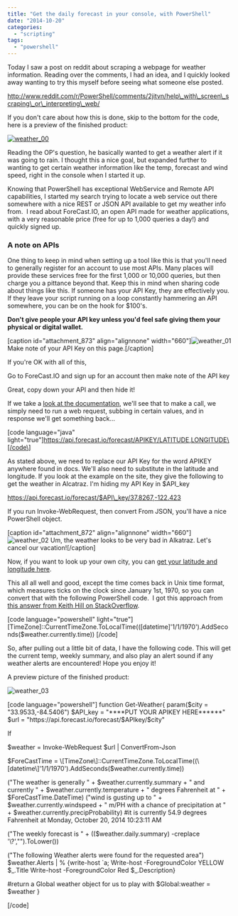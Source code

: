 ```yaml
---
title: "Get the daily forecast in your console, with PowerShell"
date: "2014-10-20"
categories: 
  - "scripting"
tags: 
  - "powershell"
---
```


Today I saw a post on reddit about scraping a webpage for weather information. Reading over the comments, I had an idea, and I quickly looked away wanting to try this myself before seeing what someone else posted.

http://www.reddit.com/r/PowerShell/comments/2jitvn/help\_with\_screen\_scraping\_or\_interpreting\_web/

If you don't care about how this is done, skip to the bottom for the code, here is a preview of the finished product:

[![weather_00](https://foxdeploy.files.wordpress.com/2014/10/weather_00.png?w=660)](https://foxdeploy.files.wordpress.com/2014/10/weather_00.png) 

Reading the OP's question, he basically wanted to get a weather alert if it was going to rain. I thought this a nice goal, but expanded further to wanting to get certain weather information like the temp, forecast and wind speed, right in the console when I started it up.

Knowing that PowerShell has exceptional WebService and Remote API capabilities, I started my search trying to locate a web service out there somewhere with a nice REST or JSON API available to get my weather info from.  I read about ForeCast.IO, an open API made for weather applications, with a very reasonable price (free for up to 1,000 queries a day!) and quickly signed up.

### A note on APIs

One thing to keep in mind when setting up a tool like this is that you'll need to generally register for an account to use most APIs. Many places will provide these services free for the first 1,000 or 10,000 queries, but then charge you a pittance beyond that. Keep this in mind when sharing code about things like this. If someone has your API Key, they are effectively you. If they leave your script running on a loop constantly hammering an API somewhere, you can be on the hook for $100's.

**Don't give people your API key unless you'd feel safe giving them your physical or digital wallet.**

\[caption id="attachment\_873" align="alignnone" width="660"\]![weather_01](https://foxdeploy.files.wordpress.com/2014/10/weather_01.png?w=660) Make note of your API Key on this page.\[/caption\]

If you're OK with all of this,

Go to ForeCast.IO and sign up for an account then make note of the API key

Great, copy down your API and then hide it!

If we take a [look at the documentation](https://developer.forecast.io/docs/v2#forecast_call), we'll see that to make a call, we simply need to run a web request, subbing in certain values, and in response we'll get something back…

\[code language="java" light="true"\]https://api.forecast.io/forecast/APIKEY/LATITUDE,LONGITUDE\[/code\]

As stated above, we need to replace our API Key for the word APIKEY anywhere found in docs. We'll also need to substitute in the latitude and longitude. If you look at the example on the site, they give the following to get the weather in Alcatraz. I'm hiding my API Key in $API\_key

https://api.forecast.io/forecast/$API\_key/37.8267,-122.423

If you run Invoke-WebRequest, then convert From JSON, you'll have a nice PowerShell object.

\[caption id="attachment\_872" align="alignnone" width="660"\]![weather_02](https://foxdeploy.files.wordpress.com/2014/10/weather_02.png?w=660) Um, the weather looks to be very bad in Alkatraz. Let's cancel our vacation!\[/caption\]

Now, if you want to look up your own city, you can [get your latitude and longitude here](http://developer.mapquest.com/web/tools/lat-long-finder).

This all all well and good, except the time comes back in Unix time format, which measures ticks on the clock since January 1st, 1970, so you can convert that with the following PowerShell code.  I got this approach from [this answer from Keith Hill on StackOverflow](http://stackoverflow.com/questions/5779244/im-looking-for-a-powershell-function-to-convert-unix-time-to-string).

\[code language="powershell" light="true"\] \[TimeZone\]::CurrentTimeZone.ToLocalTime((\[datetime\]'1/1/1970').AddSeconds($weather.currently.time)) \[/code\]

So, after pulling out a little bit of data, I have the following code. This will get the current temp, weekly summary, and also play an alert sound if any weather alerts are encountered! Hope you enjoy it!

A preview picture of the finished product:

![weather_03](https://foxdeploy.files.wordpress.com/2014/10/weather_03.png?w=660)

\[code language="powershell"\] function Get-Weather{ param($city = "33.9533,-84.5406") $API\_key = "\*\*\*\*PUT YOUR APIKEY HERE\*\*\*\*\*\*" $url = "https://api.forecast.io/forecast/$APIkey/$city"

If

$weather = Invoke-WebRequest $url | ConvertFrom-Json

$ForeCastTime = \[TimeZone\]::CurrentTimeZone.ToLocalTime((\[datetime\]'1/1/1970').AddSeconds($weather.currently.time))

("The weather is generally " + $weather.currently.summary + " and currently " + $weather.currently.temperature + " degrees Fahrenheit at " + $ForeCastTime.DateTime) ("wind is gusting up to " + $weather.currently.windspeed + " m/PH with a chance of precipitation at " + $weather.currently.precipProbability) #it is currently 54.9 degrees Fahrenheit at Monday, October 20, 2014 10:23:11 AM

("The weekly forecast is " + (($weather.daily.summary) -creplace '\\?',"").ToLower())

("The following Weather alerts were found for the requested area") $weather.Alerts | % {write-host \`a; Write-host -ForegroundColor YELLOW $\_.Title Write-host -ForegroundColor Red $\_.Description}

#return a Global weather object for us to play with $Global:weather = $weather }

\[/code\]
